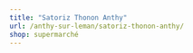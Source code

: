 ```yaml
---
title: "Satoriz Thonon Anthy"
url: /anthy-sur-leman/satoriz-thonon-anthy/
shop: supermarché
---
```

